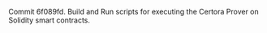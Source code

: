 Commit 6f089fd.                    Build and Run scripts for executing the Certora Prover on Solidity smart contracts.